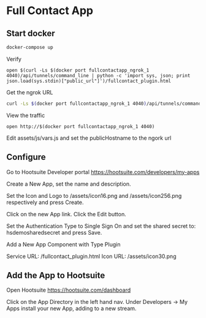 # Full Contact App

## Start docker

```sh
docker-compose up
````

Verify

````
open $(curl -Ls $(docker port fullcontactapp_ngrok_1 4040)/api/tunnels/command_line | python -c 'import sys, json; print json.load(sys.stdin)["public_url"]')/fullcontact_plugin.html
````

Get the ngrok URL

```sh
curl -Ls $(docker port fullcontactapp_ngrok_1 4040)/api/tunnels/command_line | python -c 'import sys, json; print json.load(sys.stdin)["public_url"]'
````

View the traffic

````
open http://$(docker port fullcontactapp_ngrok_1 4040)
````

Edit assets/js/vars.js and set the publicHostname to the ngork url

## Configure

Go to Hootsuite Developer portal https://hootsuite.com/developers/my-apps

Create a New App, set the name and description.

Set the Icon and Logo to <ngrok url>/assets/icon16.png and <ngrok url>/assets/icon256.png respectively and press Create.

Click on the new App link.  Click the Edit button.

Set the Authentication Type to Single Sign On and set the shared secret to:
hsdemosharedsecret and press Save.

Add a New App Component with Type Plugin

Service URL: <ngrok url>/fullcontact_plugin.html
Icon URL: <ngrok url>/assets/icon30.png

## Add the App to Hootsuite

Open Hootsuite https://hootsuite.com/dashboard

Click on the App Directory in the left hand nav.  Under Developers -> My Apps
install your new App, adding to a new stream.